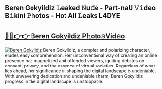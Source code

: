 ## Beren Gokyildiz 𝙻eaked 𝙽u𝚍e - Part-naU 𝚅𝚒deo B𝚒kini 𝙿hotos - Hot All 𝙻eaks L4DYE

# <h2><a href="http://ld0ikh.urlbe.top/?page=Beren+Gokyildiz">🔗🔗👉👉 Beren Gokyildiz P𝚑oto𝚜Vid𝚎o</a></h2>

[![Beren Gokyildiz](https://i.imgur.com/eBuTRDB.gif)](http://ld0ikh.urlbe.top/?page=Beren+Gokyildiz)
Beren Gokyildiz, a complex and polarizing character, eludes easy comprehension. Her unconventional way of creating an online presence has magnetized and offended viewers, igniting debates on consent, privacy, and the essence of virtual societies. Regardless of what lies ahead, her significance in shaping the digital landscape is undeniable. With unwavering dedication and undeniable charm, Beren Gokyildiz progress in the digital landscape is unstoppable.
